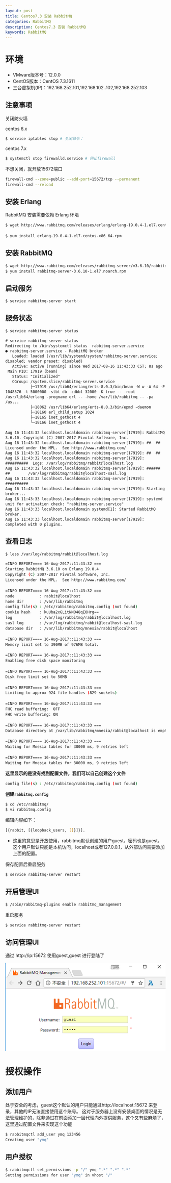 ```yaml
---
layout: post
title: Centos7.3 安装 RabbitMQ
categories: RabbitMQ
description: Centos7.3 安装 RabbitMQ
keywords: RabbitMQ
---
```


# 环境

 - VMware版本号：12.0.0
 - CentOS版本：CentOS 7.3.1611
 - 三台虚拟机(IP)：192.168.252.101,192.168.102..102,192.168.252.103

## 注意事项
 

关闭防火墙

centos 6.x
```sh
$ service iptables stop # 关闭命令：
```

centos 7.x
```sh
$ systemctl stop firewalld.service # 停止firewall
```

 
不想关闭，就开放15672端口
```sh
firewall-cmd --zone=public --add-port=15672/tcp --permanent
firewall-cmd --reload 
```

## 安装 Erlang
 
RabbitMQ 安装需要依赖 Erlang 环境

```sh
$ wget http://www.rabbitmq.com/releases/erlang/erlang-19.0.4-1.el7.centos.x86_64.rpm

$ yum install erlang-19.0.4-1.el7.centos.x86_64.rpm

```

## 安装 RabbitMQ

```sh
$ wget http://www.rabbitmq.com/releases/rabbitmq-server/v3.6.10/rabbitmq-server-3.6.10-1.el7.noarch.rpm
$ yum install rabbitmq-server-3.6.10-1.el7.noarch.rpm
```

## 启动服务

```sh
$ service rabbitmq-server start
```

## 服务状态
```sh
$ service rabbitmq-server status
```

```
# service rabbitmq-server status
Redirecting to /bin/systemctl status  rabbitmq-server.service
● rabbitmq-server.service - RabbitMQ broker
   Loaded: loaded (/usr/lib/systemd/system/rabbitmq-server.service; disabled; vendor preset: disabled)
   Active: active (running) since Wed 2017-08-16 11:43:33 CST; 8s ago
 Main PID: 17919 (beam)
   Status: "Initialized"
   CGroup: /system.slice/rabbitmq-server.service
           ├─17919 /usr/lib64/erlang/erts-8.0.3/bin/beam -W w -A 64 -P 1048576 -t 5000000 -stbt db -zdbbl 32000 -K true -- -root /usr/lib64/erlang -progname erl -- -home /var/lib/rabbitmq -- -pa /us...
           ├─18062 /usr/lib64/erlang/erts-8.0.3/bin/epmd -daemon
           ├─18160 erl_child_setup 1024
           ├─18165 inet_gethost 4
           └─18166 inet_gethost 4

Aug 16 11:43:32 localhost.localdomain rabbitmq-server[17919]: RabbitMQ 3.6.10. Copyright (C) 2007-2017 Pivotal Software, Inc.
Aug 16 11:43:32 localhost.localdomain rabbitmq-server[17919]: ##  ##      Licensed under the MPL.  See http://www.rabbitmq.com/
Aug 16 11:43:32 localhost.localdomain rabbitmq-server[17919]: ##  ##
Aug 16 11:43:32 localhost.localdomain rabbitmq-server[17919]: ##########  Logs: /var/log/rabbitmq/rabbit@localhost.log
Aug 16 11:43:32 localhost.localdomain rabbitmq-server[17919]: ######  ##        /var/log/rabbitmq/rabbit@localhost-sasl.log
Aug 16 11:43:32 localhost.localdomain rabbitmq-server[17919]: ##########
Aug 16 11:43:32 localhost.localdomain rabbitmq-server[17919]: Starting broker...
Aug 16 11:43:33 localhost.localdomain rabbitmq-server[17919]: systemd unit for activation check: "rabbitmq-server.service"
Aug 16 11:43:33 localhost.localdomain systemd[1]: Started RabbitMQ broker.
Aug 16 11:43:33 localhost.localdomain rabbitmq-server[17919]: completed with 0 plugins.

```

## 查看日志

```sh
$ less /var/log/rabbitmq/rabbit@localhost.log
```


```sh
=INFO REPORT==== 16-Aug-2017::11:43:32 ===
Starting RabbitMQ 3.6.10 on Erlang 19.0.4
Copyright (C) 2007-2017 Pivotal Software, Inc.
Licensed under the MPL.  See http://www.rabbitmq.com/

=INFO REPORT==== 16-Aug-2017::11:43:32 ===
node           : rabbit@localhost
home dir       : /var/lib/rabbitmq
config file(s) : /etc/rabbitmq/rabbitmq.config (not found)
cookie hash    : kuUba2xGLitNNO48qE0Hrg==
log            : /var/log/rabbitmq/rabbit@localhost.log
sasl log       : /var/log/rabbitmq/rabbit@localhost-sasl.log
database dir   : /var/lib/rabbitmq/mnesia/rabbit@localhost

=INFO REPORT==== 16-Aug-2017::11:43:33 ===
Memory limit set to 390MB of 976MB total.

=INFO REPORT==== 16-Aug-2017::11:43:33 ===
Enabling free disk space monitoring

=INFO REPORT==== 16-Aug-2017::11:43:33 ===
Disk free limit set to 50MB

=INFO REPORT==== 16-Aug-2017::11:43:33 ===
Limiting to approx 924 file handles (829 sockets)

=INFO REPORT==== 16-Aug-2017::11:43:33 ===
FHC read buffering:  OFF
FHC write buffering: ON

=INFO REPORT==== 16-Aug-2017::11:43:33 ===
Database directory at /var/lib/rabbitmq/mnesia/rabbit@localhost is empty. Initialising from scratch...

=INFO REPORT==== 16-Aug-2017::11:43:33 ===
Waiting for Mnesia tables for 30000 ms, 9 retries left

=INFO REPORT==== 16-Aug-2017::11:43:33 ===
Waiting for Mnesia tables for 30000 ms, 9 retries left
```


**这里显示的是没有找到配置文件，我们可以自己创建这个文件**

```sh
config file(s) : /etc/rabbitmq/rabbitmq.config (not found)
```

**创建`rabbitmq.config`**

```sh
$ cd /etc/rabbitmq/
$ vi rabbitmq.config
```

编辑内容如下：
```sh
[{rabbit, [{loopback_users, []}]}].
```

 - 这里的意思是开放使用，rabbitmq默认创建的用户guest，密码也是guest，这个用户默认只能是本机访问，localhost或者127.0.0.1，从外部访问需要添加上面的配置。


保存配置后重启服务

```sh
$ service rabbitmq-server restart
```

## 开启管理UI


```sh
$ /sbin/rabbitmq-plugins enable rabbitmq_management
```

重启服务

```sh
$ service rabbitmq-server restart
```

## 访问管理UI

通过 http://ip:15672 使用guest,guest 进行登陆了


<img src="/images/2017/rabbit/rabbit-login.png" />

# 授权操作


## 添加用户

处于安全的考虑，guest这个默认的用户只能通过http://localhost:15672 来登录，其他的IP无法直接使用这个账号。 这对于服务器上没有安装桌面的情况是无法管理维护的，除非通过在前面添加一层代理向外提供服务，这个又有些麻烦了，这里通过配置文件来实现这个功能

```sh
$ rabbitmqctl add_user ymq 123456
Creating user "ymq"
```

## 用户授权

```sh
$ rabbitmqctl set_permissions -p "/" ymq ".*" ".*" ".*"
Setting permissions for user "ymq" in vhost "/"

```

















